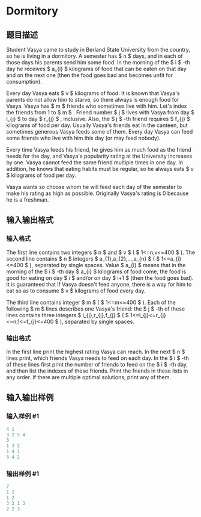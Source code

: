 # Dormitory

## 题目描述

Student Vasya came to study in Berland State University from the country, so he is living in a dormitory. A semester has $ n $ days, and in each of those days his parents send him some food. In the morning of the $ i $ -th day he receives $ a_{i} $ kilograms of food that can be eaten on that day and on the next one (then the food goes bad and becomes unfit for consumption).

Every day Vasya eats $ v $ kilograms of food. It is known that Vasya's parents do not allow him to starve, so there always is enough food for Vasya. Vasya has $ m $ friends who sometimes live with him. Let's index the friends from 1 to $ m $ . Friend number $ j $ lives with Vasya from day $ l_{j} $ to day $ r_{j} $ , inclusive. Also, the $ j $ -th friend requires $ f_{j} $ kilograms of food per day. Usually Vasya's friends eat in the canteen, but sometimes generous Vasya feeds some of them. Every day Vasya can feed some friends who live with him this day (or may feed nobody).

Every time Vasya feeds his friend, he gives him as much food as the friend needs for the day, and Vasya's popularity rating at the University increases by one. Vasya cannot feed the same friend multiple times in one day. In addition, he knows that eating habits must be regular, so he always eats $ v $ kilograms of food per day.

Vasya wants so choose whom he will feed each day of the semester to make his rating as high as possible. Originally Vasya's rating is 0 because he is a freshman.

## 输入输出格式

### 输入格式

The first line contains two integers $ n $ and $ v $ ( $ 1<=n,v<=400 $ ). The second line contains $ n $ integers $ a_{1},a_{2},...,a_{n} $ ( $ 1<=a_{i}<=400 $ ), separated by single spaces. Value $ a_{i} $ means that in the morning of the $ i $ -th day $ a_{i} $ kilograms of food come, the food is good for eating on day $ i $ and/or on day $ i+1 $ (then the food goes bad). It is guaranteed that if Vasya doesn't feed anyone, there is a way for him to eat so as to consume $ v $ kilograms of food every day.

The third line contains integer $ m $ ( $ 1<=m<=400 $ ). Each of the following $ m $ lines describes one Vasya's friend: the $ j $ -th of these lines contains three integers $ l_{j},r_{j},f_{j} $ ( $ 1<=l_{j}<=r_{j}<=n,1<=f_{j}<=400 $ ), separated by single spaces.

### 输出格式

In the first line print the highest rating Vasya can reach. In the next $ n $ lines print, which friends Vasya needs to feed on each day. In the $ i $ -th of these lines first print the number of friends to feed on the $ i $ -th day, and then list the indexes of these friends. Print the friends in these lists in any order. If there are multiple optimal solutions, print any of them.

## 输入输出样例

### 输入样例 #1

```cpp
4 1
3 2 5 4
3
1 3 2
1 4 1
3 4 2

```
### 输出样例 #1

```cpp
7
1 2
1 2
3 2 1 3
2 2 3

```
